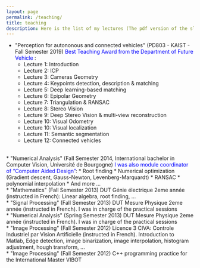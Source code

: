```yaml
---
layout: page
permalink: /teaching/
title: teaching
description: Here is the list of my lectures (The pdf version of the slides are lacking many animations!)
---
```




* "Perception for autononous and connected vehicles" (PD803 - KAIST - Fall Semester 2019) <span style="color:blue">Best Teaching Award from the Department of Future Vehicle </span>:
	* Lecture 1: Introduction
	* Lecture 2: ICP
	* Lecture 3: Cameras Geometry
	* Lecture 4: Keypoints detection, description & matching
	* Lecture 5: Deep learning-based matching
	* Lecture 6: Epipolar Geometry
	* Lecture 7: Triangulation & RANSAC
	* Lecture 8: Stereo Vision
	* Lecture 9: Deep Stereo Vision & multi-view reconstruction
	* Lecture 10: Visual Odometry
	* Lecture 10: Visual localization
	* Lecture 11: Semantic segmentation
	* Lecture 12: Connected vehicles

<br/>
* "Numerical Analysis" (Fall Semester 2014, International bachelor in Computer Vision, Université de Bourgogne) <span style="color:blue">I was also module coordinator of “Computer Aided Design”</span>: 
	* Root finding
	* Numerical optimization (Gradient descent, Gauss-Newton, Levenberg-Marquardt)
	* RANSAC
	* polynomial interpolation
	* And more ...

<br/>
* "Mathematics" (Fall Semester 2013) DUT Génie électrique 2eme année (instructed in French): Linear algebra, root finding, ...
<br/>
* "Signal Processing" (Fall Semester 2013) DUT Mesure Physique 2eme année (instructed in French). I was in charge of the practical sessions
<br/>
* "Numerical Analysis" (Spring Semester 2013) DUT Mesure Physique 2eme année (instructed in French). I was in charge of the practical sessions
<br/>
* "Image Processing" (Fall Semester 2012) Licence 3 CIVA: Controle Industriel par Vision Artificielle (instructed in French). Introduction to Matlab, Edge detection, image binarization, image interpolation, histogram adjustment, hough transform, ... 
<br/>
* "Image Processing" (Fall Semester 2012) C++ programming practice for the International Master VIBOT 

